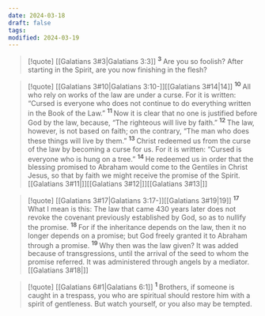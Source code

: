 ```yaml
---
date: 2024-03-18
draft: false
tags: 
modified: 2024-03-19
---
```

> [!quote] [[Galatians 3#3|Galatians 3:3]]
> <sup>**3** </sup>Are you so foolish? After starting in the Spirit, are you now finishing in the flesh? 

> [!quote] [[Galatians 3#10|Galatians 3:10-]][[Galatians 3#14|14]]
> <sup>**10** </sup>All who rely on works of the law are under a curse. For it is written: “Cursed is everyone who does not continue to do everything written in the Book of the Law.” <sup>**11** </sup>Now it is clear that no one is justified before God by the law, because, “The righteous will live by faith.” <sup>**12** </sup>The law, however, is not based on faith; on the contrary, “The man who does these things will live by them.” <sup>**13** </sup>Christ redeemed us from the curse of the law by becoming a curse for us. For it is written: “Cursed is everyone who is hung on a tree.” <sup>**14** </sup>He redeemed us in order that the blessing promised to Abraham would come to the Gentiles in Christ Jesus, so that by faith we might receive the promise of the Spirit. [[Galatians 3#11|]][[Galatians 3#12|]][[Galatians 3#13|]]

> [!quote] [[Galatians 3#17|Galatians 3:17-]][[Galatians 3#19|19]]
> <sup>**17** </sup>What I mean is this: The law that came 430 years later does not revoke the covenant previously established by God, so as to nullify the promise. <sup>**18** </sup>For if the inheritance depends on the law, then it no longer depends on a promise; but God freely granted it to Abraham through a promise. <sup>**19** </sup>Why then was the law given? It was added because of transgressions, until the arrival of the seed to whom the promise referred. It was administered through angels by a mediator. [[Galatians 3#18|]]

> [!quote] [[Galatians 6#1|Galatians 6:1]]
> <sup>**1** </sup>Brothers, if someone is caught in a trespass, you who are spiritual should restore him with a spirit of gentleness. But watch yourself, or you also may be tempted. 


